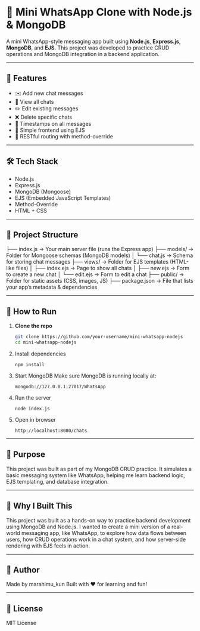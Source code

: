 # 💬 Mini WhatsApp Clone with Node.js & MongoDB

A mini WhatsApp-style messaging app built using **Node.js**, **Express.js**, **MongoDB**, and **EJS**. This project was developed to practice CRUD operations and MongoDB integration in a backend application.

---

## 📌 Features

- ✉️ Add new chat messages  
- 🧾 View all chats  
- ✏️ Edit existing messages  
- ❌ Delete specific chats  
- 📅 Timestamps on all messages  
- 🎨 Simple frontend using EJS  
- 🧠 RESTful routing with method-override  

---

## 🛠 Tech Stack

- Node.js  
- Express.js  
- MongoDB (Mongoose)  
- EJS (Embedded JavaScript Templates)  
- Method-Override  
- HTML + CSS  

---

## 📁 Project Structure

├── index.js            → Your main server file (runs the Express app)
├── models/             → Folder for Mongoose schemas (MongoDB models)
│   └── chat.js         → Schema for storing chat messages
├── views/              → Folder for EJS templates (HTML-like files)
│   ├── index.ejs       → Page to show all chats
│   ├── new.ejs         → Form to create a new chat
│   └── edit.ejs        → Form to edit a chat
├── public/             → Folder for static assets (CSS, images, JS)
├── package.json        → File that lists your app’s metadata & dependencies

---

## 🚀 How to Run

1. **Clone the repo**
   ```bash
   git clone https://github.com/your-username/mini-whatsapp-nodejs
   cd mini-whatsapp-nodejs
   
2. Install dependencies
   ```
   npm install
   
3. Start MongoDB
   Make sure MongoDB is running locally at:
   ```
   mongodb://127.0.0.1:27017/WhatsApp
   
4. Run the server
   ```
   node index.js
   
5. Open in browser
   ```
   http://localhost:8080/chats

---

## 🎯 Purpose
This project was built as part of my MongoDB CRUD practice. It simulates a basic messaging system like WhatsApp, helping me learn backend logic, EJS templating, and database integration.

---

## 🙌 Why I Built This

This project was built as a hands-on way to practice backend development using MongoDB and Node.js. I wanted to create a mini version of a real-world messaging app, like WhatsApp, to explore how data flows between users, how CRUD operations work in a chat system, and how server-side rendering with EJS feels in action.  

---

## 👤 Author

Made by marahimu_kun
Built with ❤️ for learning and fun!

---

## 📜 License

MIT License














